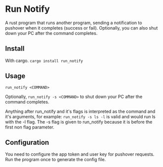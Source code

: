 # Run Notify

A rust program that runs another program, sending a notification to pushover when it completes (success or fail).
Optionally, you can also shut down your PC after the command completes.

## Install

With cargo. `cargo install run_notify`

## Usage

`run_notify <COMMAND>`

Optionally, `run_notify -s <COMMAND>` to shut down your PC after the command completes.

Anything after run_notify and it's flags is interpreted as the command and it's arguments, for example:
`run_notify -s ls -l` is valid and would run ls with the -l flag. The -s flag is given to run_notify because it is
before the first non flag parameter.

## Configuration

You need to configure the app token and user key for pushover requests. Run the program once to generate the config
file.
